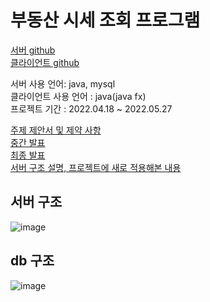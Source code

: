 # 부동산 시세 조회 프로그램

[서버 github](https://github.com/HoChangSUNG/creativeProjectServer)  
[클라이언트 github](https://github.com/HoChangSUNG/creativeProjectClient)

서버 사용 언어: java, mysql  
클라이언트 사용 언어 : java(java fx)  
프로젝트 기간 : 2022.04.18 ~ 2022.05.27  

[주제 제안서 및 제약 사항](https://velog.io/@hochang/%EC%A3%BC%EC%A0%9C-%EC%A0%9C%EC%95%88%EC%84%9C)  
[중간 발표](https://velog.io/@hochang/%EC%B0%BD%EC%9D%98%ED%94%84%EB%A1%9C%EC%A0%9D%ED%8A%B8%EC%A4%91%EA%B0%84-%EB%B0%9C%ED%91%9C)  
[최종 발표](https://velog.io/@hochang/%EC%B0%BD%EC%9D%98%ED%94%84%EB%A1%9C%EC%A0%9D%ED%8A%B8%EC%B5%9C%EC%A2%85-%EB%B0%9C%ED%91%9C)  
[서버 구조 설명, 프로젝트에 새로 적용해본 내용](https://velog.io/@hochang/%EC%84%9C%EB%B2%84-%EA%B5%AC%EC%A1%B0-%EB%B3%80%EA%B2%BD-%EB%B0%8F-%EA%B0%9C%EC%84%A0%EC%A0%90)

## 서버 구조


![image](https://velog.velcdn.com/images/hochang/post/d09d73a4-aedc-4677-848d-d64aefb5af2b/image.png)


## db 구조

![image](https://user-images.githubusercontent.com/76422685/176338054-431fe34e-e42b-4dc9-a457-4beb493737c9.png)

